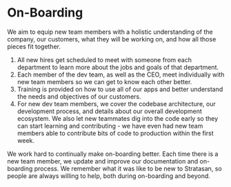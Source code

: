 # On-Boarding

We aim to equip new team members with a holistic understanding of the company, our customers, what they will be working on, and how all those pieces fit together.

1. All new hires get scheduled to meet with someone from each department to learn more about the jobs and goals of that department.
1. Each member of the dev team, as well as the CEO, meet individually with new team members so we can get to know each other better.
1. Training is provided on how to use all of our apps and better understand the needs and objectives of our customers.
1. For new dev team members, we cover the codebase architecture, our development process, and details about our overall development ecosystem. We also let new teammates dig into the code early so they can start learning and contributing - we have even had new team members able to contribute bits of code to production within the first week.

We work hard to continually make on-boarding better. Each time there is a new team member, we update and improve our documentation and on-boarding process. We remember what it was like to be new to Stratasan, so people are always willing to help, both during on-boarding and beyond.
